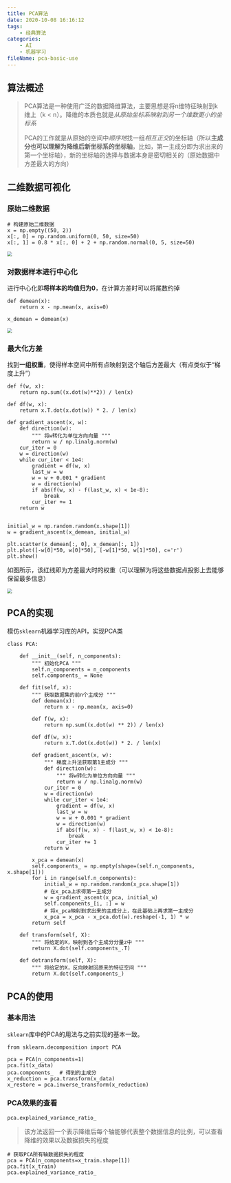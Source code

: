 ```yaml
---
title: PCA算法
date: 2020-10-08 16:16:12
tags:
	- 经典算法
categories:
	- AI
	- 机器学习
fileName: pca-basic-use
---
```


## 算法概述

> PCA算法是一种使用广泛的数据降维算法，主要思想是将n维特征映射到k维上（k < n）。降维的本质也就是*从原始坐标系映射到另一个维数更小的坐标系*
>
> PCA的工作就是从原始的空间中*顺序地*找一组*相互正交*的坐标轴（所以**主成分也可以理解为降维后新坐标系的坐标轴**，比如，第一主成分即为求出来的第一个坐标轴），新的坐标轴的选择与数据本身是密切相关的（原始数据中方差最大的方向）



## 二维数据可视化

### 原始二维数据

```
# 构建原始二维数据
x = np.empty((50, 2))
x[:, 0] = np.random.uniform(0, 50, size=50)
x[:, 1] = 0.8 * x[:, 0] + 2 + np.random.normal(0, 5, size=50)
```

<img src="http://cdn.ziyedy.top/PCA%E7%AE%97%E6%B3%95/%E5%88%9D%E5%A7%8B%E6%95%B0%E6%8D%AE.png" style="zoom:67%;" />



### 对数据样本进行中心化

进行中心化即**将样本的均值归为0**，在计算方差时可以将尾数约掉

```
def demean(x):
    return x - np.mean(x, axis=0)

x_demean = demean(x)
```

<img src="http://cdn.ziyedy.top/PCA%E7%AE%97%E6%B3%95/%E5%BD%920%E5%8C%96%E6%95%B0%E6%8D%AE.png" style="zoom:67%;" />



### 最大化方差

找到**一组权重**，使得样本空间中所有点映射到这个轴后方差最大（有点类似于“梯度上升”）

```
def f(w, x):
    return np.sum((x.dot(w)**2)) / len(x)

def df(w, x):
    return x.T.dot(x.dot(w)) * 2. / len(x)

def gradient_ascent(x, w):
    def direction(w):
        """ 将w转化为单位方向向量 """
        return w / np.linalg.norm(w)
    cur_iter = 0
    w = direction(w)
    while cur_iter < 1e4:
        gradient = df(w, x)
        last_w = w
        w = w + 0.001 * gradient
        w = direction(w)
        if abs(f(w, x) - f(last_w, x) < 1e-8):
            break
        cur_iter += 1
    return w


initial_w = np.random.random(x.shape[1])
w = gradient_ascent(x_demean, initial_w)

plt.scatter(x_demean[:, 0], x_demean[:, 1])
plt.plot([-w[0]*50, w[0]*50], [-w[1]*50, w[1]*50], c='r')
plt.show()
```

如图所示，该红线即为方差最大时的权重（可以理解为将这些数据点投影上去能够保留最多信息）

<img src="http://cdn.ziyedy.top/PCA%E7%AE%97%E6%B3%95/%E6%A0%87%E5%87%86%E6%AD%A3%E4%BA%A4%E5%9F%BA%E5%90%91%E9%87%8F.png" style="zoom:67%;" />



## PCA的实现

模仿`sklearn`机器学习库的API，实现PCA类

```
class PCA:

    def __init__(self, n_components):
        """ 初始化PCA """
        self.n_components = n_components
        self.components_ = None

    def fit(self, x):
        """ 获取数据集的前n个主成分 """
        def demean(x):
            return x - np.mean(x, axis=0)

        def f(w, x):
            return np.sum((x.dot(w) ** 2)) / len(x)

        def df(w, x):
            return x.T.dot(x.dot(w)) * 2. / len(x)

        def gradient_ascent(x, w):
            """ 梯度上升法获取第1主成分 """
            def direction(w):
                """ 将w转化为单位方向向量 """
                return w / np.linalg.norm(w)
            cur_iter = 0
            w = direction(w)
            while cur_iter < 1e4:
                gradient = df(w, x)
                last_w = w
                w = w + 0.001 * gradient
                w = direction(w)
                if abs(f(w, x) - f(last_w, x) < 1e-8):
                    break
                cur_iter += 1
            return w

        x_pca = demean(x)
        self.components_ = np.empty(shape=(self.n_components, x.shape[1]))
        for i in range(self.n_components):
            initial_w = np.random.random(x_pca.shape[1])
            # 在x_pca上求得第一主成分
            w = gradient_ascent(x_pca, initial_w)
            self.components_[i, :] = w
            # 将x_pca映射到求出来的主成分上，在此基础上再求第一主成分
            x_pca = x_pca - x_pca.dot(w).reshape(-1, 1) * w
        return self

    def transform(self, X):
        """ 将给定的X，映射到各个主成分分量z中 """
        return X.dot(self.components_.T)

    def detransform(self, X):
        """ 将给定的X，反向映射回原来的特征空间 """
        return X.dot(self.components_)
```



## PCA的使用

### 基本用法

`sklearn`库中的PCA的用法与之前实现的基本一致。

```
from sklearn.decomposition import PCA

pca = PCA(n_components=1)
pca.fit(x_data)
pca.components_  # 得到的主成分
x_reduction = pca.transform(x_data)
x_restore = pca.inverse_transform(x_reduction)
```

### PCA效果的查看

```
pca.explained_variance_ratio_
```

> 该方法返回一个表示降维后每个轴能够代表整个数据信息的比例，可以查看降维的效果以及数据损失的程度

```
# 获取PCA所有轴数据损失的程度
pca = PCA(n_components=x_train.shape[1])
pca.fit(x_train)
pca.explained_variance_ratio_
```



